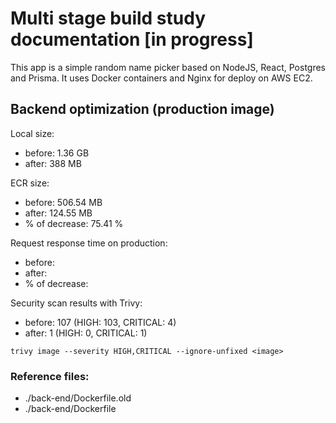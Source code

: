 # Multi stage build study documentation [in progress]

This app is a simple random name picker based on NodeJS, React, Postgres and Prisma. It uses Docker containers and Nginx for deploy on AWS EC2.

## Backend optimization (production image) 

Local size:
- before: 1.36 GB
- after: 388 MB

ECR size:
- before: 506.54 MB
- after: 124.55 MB
- % of decrease: 75.41 %

Request response time on production:
- before: 
- after: 
- % of decrease:

Security scan results with Trivy:
- before: 107 (HIGH: 103, CRITICAL: 4)
- after: 1 (HIGH: 0, CRITICAL: 1)
```
trivy image --severity HIGH,CRITICAL --ignore-unfixed <image>
```

### Reference files: 
- ./back-end/Dockerfile.old
- ./back-end/Dockerfile